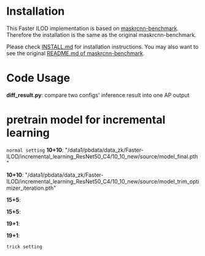 # Installation

This Faster ILOD implementation is based on [maskrcnn-benchmark](https://github.com/facebookresearch/maskrcnn-benchmark). Therefore the installation is the same as the original maskrcnn-benchmark.

Please check [INSTALL.md](https://github.com/CanPeng123/Faster-ILOD/blob/main/INSTALL.md) for installation instructions. You may also want to see the original [README.md of maskrcnn-benchmark](https://github.com/facebookresearch/maskrcnn-benchmark/blob/master/README.md).


# Code Usage
**diff_result.py**: compare two configs' inference result into one AP output

# pretrain model for incremental learning
`normal setting`
**10+10**: "/data1/pbdata/data_zk/Faster-ILOD/incremental_learning_ResNet50_C4/10_10_new/source/model_final.pth"

**10+10**: "/data1/pbdata/data_zk/Faster-ILOD/incremental_learning_ResNet50_C4/10_10_new/source/model_trim_optimizer_iteration.pth"

**15+5**:

**15+5**:

**19+1**:

**19+1**:


`trick setting`
